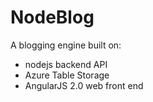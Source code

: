 # NodeBlog

A blogging engine built on:
- nodejs backend API
- Azure Table Storage
- AngularJS 2.0 web front end

